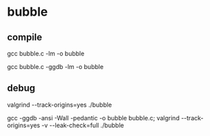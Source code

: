 # bubble

## compile

gcc bubble.c -lm -o bubble

gcc bubble.c -ggdb -lm -o bubble

## debug

valgrind --track-origins=yes ./bubble

gcc -ggdb -ansi -Wall -pedantic -o bubble bubble.c; valgrind --track-origins=yes -v --leak-check=full ./bubble
